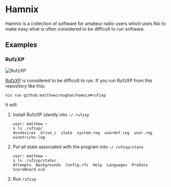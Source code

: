 # Hamnix

Hamnix is a collection of software for amateur radio users which uses Nix to
make easy what is often considered to be difficult to run software.

## Examples

### RufzXP

![RufzXP](/../images/rufzxp.webp)

[RufzXP](https://www.rufzxp.net/) is considered to be difficult to run. If you
run RufzXP from this repository like this:

`nix run github:matthewcroughan/hamnix#rufzxp`

It will:

1. Install RufzXP silently into `~/.rufzxp`

   ```
   user: matthew ~ 
   ❯ ls .rufzxp/
   dosdevices  drive_c  state  system.reg  userdef.reg  user.reg  winetricks.log
   ```

2. Put all state associated with the program into `~/.rufzxp/state`

   ```
   user: matthew ~ 
   ❯ ls .rufzxp/state/
   Attempts  Backgrounds  Config.rfz  Help  Languages  PrsData  ScoreBoard.scb
   ```
3. Run `rufzxp`
